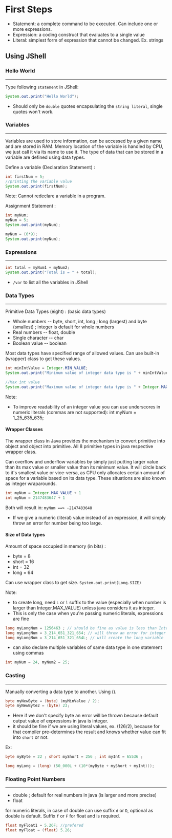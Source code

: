 # First Steps

- Statement: a complete command to be executed. Can include one or more expressions.
- Expression: a coding construct that evaluates to a single value
- Literal: simplest form of expression that cannot be changed. Ex. strings

## Using JShell

### Hello World

---
Type following `statement` in JShell:

```java
System.out.print("Hello World");
```

- Should only be `double` quotes encapsulating the `string literal`, single quotes won't work.

### Variables

---
Variables are used to store information, can be accessed by a given name and are stored in RAM. Memory location of the variable is handled by CPU, we just call it via its name to use it. The type of data that can be stored in a variable are defined using data types.

Define a variable (Declaration Statement) :

```java
int firstNum = 5;
//printing the variable value
System.out.print(firstNum);
```

Note: Cannot redeclare a variable in a program.

Assignment Statement :

```java
int myNum;
myNum = 5;
System.out.print(myNum);

myNum = (6*9);
System.out.print(myNum);
```

### Expressions

---

```java
int total = myNum1 + myNum2;
System.out.print("Total is = " + total);
```

- `/var` to list all the variables in JShell

### Data Types

---
Primitive Data Types (eight) : (basic data types)

- Whole numbers -- byte, short, int, long ; long (largest) and byte (smallest) ; integer is default for whole numbers
- Real numbers -- float, double
- Single character -- char
- Boolean value -- boolean

Most data types have specified range of allowed values. Can use built-in (wrapper) class to get these values.

```java
int minIntValue = Integer.MIN_VALUE;
System.out.print("Minimum value of integer data type is " + minIntValue);

//Max int value
System.out.print("Maximum value of integer data type is " + Integer.MAX_VALUE);
```

Note:

- To improve readability of an integer value you can use underscores in numeric literals (commas are not supported): int myNum = 1_25_635_635;

#### Wrapper Classes

The wrapper class in Java provides the mechanism to convert primitive into object and object into primitive. All 8 primitive types in java respective wrapper class.

Can overflow and underflow variables by simply just putting larger value than its max value or smaller value than its minimum value. It will circle back to it's smallest value or vice-versa, as CPU only allocates certain amount of space for a variable based on its data type. These situations are also known as integer wraparounds.

```java
int myNum = Integer.MAX_VALUE + 1
int myNum = 2147483647 + 1
```

Both will result in: `myNum ==> -2147483648`

- If we give a numeric (literal) value instead of an expression, it will simply throw an error for number being too large.

#### Size of Data types

Amount of space occupied in memory (in bits) :

- byte = 8
- short = 16
- int = 32
- long = 64

Can use wrapper class to get size. `System.out.print(Long.SIZE)`

Note:

- to create long, need `L` or `l` suffix to the value (especially when number is larger than Integer.MAX_VALUE) unless java considers it as integer.
- This is only the case when you're passing numeric literals, expressions are fine

```java
long myLongNum = 1256463 ; // should be fine as value is less than Integer.MAX_VALUE
long myLongNum = 3_214_651_321_654; // will throw an error for integer number too large 
long myLongNum = 3_214_651_321_654L; // will create the long variable
```

- can also declare multiple variables of same data type in one statement using commas

```java
int myNum = 24, myNum2 = 25;
```

### Casting

---
Manually converting a data type to another. Using ().

```java
byte myNewByte = (byte) (myMinValue / 2);
byte myNewByte2 = (byte) 23;
```

- Here if we don't specify byte an error will be thrown because default output value of expressions in java is integer.
- it should be fine if we are using literal values, ex. (126/2), because for that compiler pre-determines the result and knows whether value can fit into `short` or not.

Ex:

```java
byte myByte = 22 ; short myShort = 256 ; int myInt = 65536 ;

long myLong = (long) (50_000L + (10*(myByte + myShort + myInt)));
```

### Floating Point Numbers

---

- double ; default for real numbers in java (is larger and more precise)
- float

for numeric literals, in case of double can use suffix `d` or `D`, optional as double is default. Suffix `f` or `F` for float and is required.

```java
float myFloat1 = 5.26F; //prefered
float myFloat = (float) 5.26;
```
